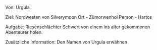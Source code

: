 Von:
Urgula

Ziel:
Nordwesten von Silverymoon
Ort - Zümorwenhol
Person - Hartos

Aufgabe:
Riesenschlächter Schwert von einem ins alter gekommenen Abenteurer holen.

Zusätzliche Information:
Den Namen von Urgula erwähnen
